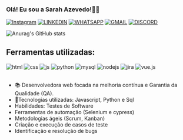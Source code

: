 ### Olá! Eu sou a Sarah Azevedo!🙋‍♀️


[![Instagram](https://img.shields.io/badge/Instagram-E4405F?style=for-the-badge&logo=instagram&logoColor=white)](https://instagram.com/sarah_azevedoo19)
[![LINKEDIN](https://img.shields.io/badge/LinkedIn-0077B5?style=for-the-badge&logo=linkedin&logoColor=white)](https://www.linkedin.com/in/sarah-azevedo-437603262/)
[![WHATSAPP](https://img.shields.io/badge/WhatsApp-25D366?style=for-the-badge&logo=whatsapp&logoColor=white)](https://web.whatsapp.com/5534992086224)
[![GMAIL](https://img.shields.io/badge/Gmail-D14836?style=for-the-badge&logo=gmail&logoColor=white)](https://https://mail.google.com/mail/u/0/#inbox)
[![DISCORD](https://img.shields.io/badge/Discord-7289DA?style=for-the-badge&logo=discord&logoColor=white)](https://support.discord.com/hc/en-us/profiles/26834895367191)



![Anurag's GitHub stats](https://github-readme-stats.vercel.app/api?username=sarahadsa&anuraghazra&show_icons=true&theme=radical)


## Ferramentas utilizadas:

<div style="display: inline_block">

<img align="center" alt="html" src="https://img.shields.io/badge/HTML5-E34F26?style=for-the-badge&logo=html5&logoColor=white"/>
  <img align="center" alt="css" src="https://img.shields.io/badge/CSS3-1572B6?style=for-the-badge&logo=css3&logoColor=white"/>
  <img align="center" alt="js" src="https://img.shields.io/badge/JavaScript-323330?style=for-the-badge&logo=javascript&logoColor=F7DF1E" />
  <img align="center" alt="python" src="https://img.shields.io/badge/Python-14354C?style=for-the-badge&logo=python&logoColor=white"   />
  <img align="center" alt="mysql" src="https://img.shields.io/badge/MySQL-00000F?style=for-the-badge&logo=mysql&logoColor=white"   />
  <img align="center" alt="nodejs" src="https://img.shields.io/badge/Node.js-43853D?style=for-the-badge&logo=node.js&logoColor=white" />
  <img align="center" alt="jira" src ="https://img.shields.io/badge/Jira-0052CC?style=for-the-badge&logo=Jira&logoColor=white" />
  <img align="center" alt="vue.js" src ="https://img.shields.io/badge/Vue.js-35495E?style=for-the-badge&logo=vue.js&logoColor=4FC08D" />
</div><br/>

- 📚 Desenvolvedora web focada na melhoria contínua e Garantia da Qualidade (QA).
- 💼Tecnologias utilizadas: Javascript, Python e Sql
- Habilidades: Testes de Software
- Ferramentas de automação (Selenium e cypress)
- Metodologias ágeis (Scrum, Kanban)
- Criação e execução de casos de teste
- Identificação e resolução de bugs
  
